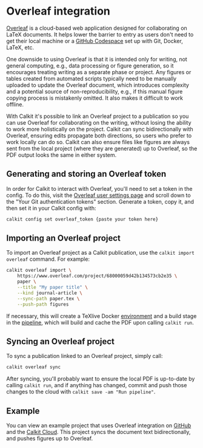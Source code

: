 # Overleaf integration

[Overleaf](https://overleaf.com) is a cloud-based web application designed for
collaborating on LaTeX documents.
It helps lower the barrier to entry as users don't need to
get their local machine
or a [GitHub Codespace](tutorials/latex-codespaces.md)
set up with Git, Docker, LaTeX, etc.

One downside to using Overleaf is that it is intended only for writing,
not general computing, e.g., data processing or figure generation,
so it encourages treating writing as a separate phase or project.
Any figures or tables created from automated scripts
typically need to be manually uploaded to update the Overleaf document,
which introduces complexity and a potential source of
non-reproducibility, e.g.,
if this manual figure copying process is mistakenly omitted.
It also makes it difficult to work offline.

With Calkit it's possible to link an Overleaf project to a publication
so you can use Overleaf for collaborating on the writing,
without losing the ability to work more holistically on the project.
Calkit can sync bidirectionally with Overleaf,
ensuring edits propagate both directions,
so users who prefer to work locally can do so.
Calkit can also ensure files like figures are always sent from
the local project (where they are generated) up to Overleaf,
so the PDF output looks the same in either system.

## Generating and storing an Overleaf token

In order for Calkit to interact with Overleaf,
you'll need to set a token in the config.
To do this,
visit the
[Overleaf user settings page](https://www.overleaf.com/user/settings)
and scroll down to the
"Your Git authentication tokens" section.
Generate a token, copy it, and then set it in your Calkit config with:

```sh
calkit config set overleaf_token {paste your token here}
```

## Importing an Overleaf project

To import an Overleaf project as a Calkit publication,
use the `calkit import overleaf` command.
For example:

```sh
calkit overleaf import \
    https://www.overleaf.com/project/68000059d42b134573cb2e35 \
    paper \
    --title "My paper title" \
    --kind journal-article \
    --sync-path paper.tex \
    --push-path figures
```

If necessary, this will create a TeXlive Docker [environment](environments.md)
and a build stage in the [pipeline](pipeline/index.md),
which will build and cache the PDF upon calling `calkit run`.

## Syncing an Overleaf project

To sync a publication linked to an Overleaf project, simply call:

```sh
calkit overleaf sync
```

After syncing, you'll probably want to ensure the local PDF is up-to-date
by calling `calkit run`, and if anything has changed,
commit and push those changes to the cloud with
`calkit save -am "Run pipeline"`.

## Example

You can view an example project that uses Overleaf integration on
[GitHub](https://github.com/calkit/example-overleaf)
and the [Calkit Cloud](https://calkit.io/calkit/example-overleaf).
This project syncs the document text bidirectionally,
and pushes figures up to Overleaf.
